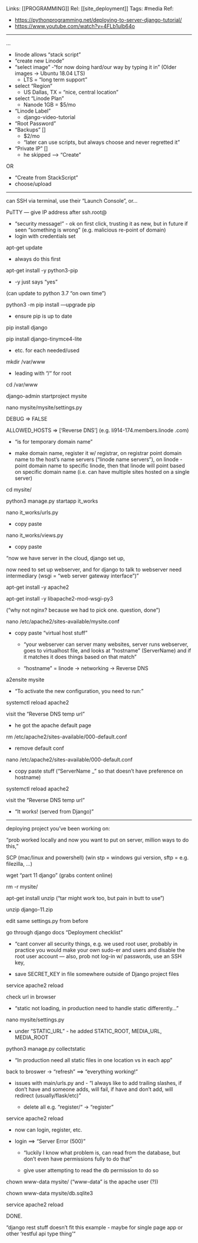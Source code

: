 Links: [[PROGRAMMING]]
Rel: [[site_deployment]]
Tags: #media 
Ref: 
- https://pythonprogramming.net/deploying-to-server-django-tutorial/
- https://www.youtube.com/watch?v=4FLb1ulb64o

--- 

... 
- linode allows “stack script”
- “create new Linode”
- “select image”
  -“for now doing hard/our way by typing it in” (Older images -> Ubuntu 18.04 LTS)
  - LTS = “long term support”
- select “Region”
  - US Dallas, TX = “nice, central location”
- select “Linode Plan”
  - Nanode 1GB = $5/mo
- “Linode Label”
  - django-video-tutorial
- “Root Password”
- “Backups” []
  - $2/mo
  - “later can use scripts, but always choose and never regretted it”
- “Private IP” []
  - he skipped
—> “Create”

OR

- “Create from StackScript”
- choose/upload

--- 

can SSH via terminal, use their “Launch Console”, or…

PuTTY — give IP address after ssh.root@

- “security message!” - ok on first click, trusting it as new, but in future if seen “something is wrong” (e.g. malicious re-point of domain)
- login with credentials set


apt-get update
- always do this first

apt-get install -y python3-pip
- -y just says “yes”

(can update to python 3.7 “on own time”)

python3 -m pip install —upgrade pip

- ensure pip is up to date

pip install django

pip install django-tinymce4-lite

- etc. for each needed/used

mkdir /var/www

- leading with “/“ for root

cd /var/www

django-admin startproject mysite



nano mysite/mysite/settings.py

DEBUG => FALSE

ALLOWED_HOSTS => [‘Reverse DNS’] (e.g. li914-174.members.linode .com)

- “is for temporary domain name”

- make domain name, register it w/ registrar, on registrar point domain name to the host’s name servers (“linode name servers”), on linode - point domain name to specific linode, then that linode will point based on specific domain name (i.e. can have multiple sites hosted on a single server)



cd mysite/

python3 manage.py startapp it_works

nano it_works/urls.py

- copy paste

nano it_works/views.py

- copy paste



“now we have server in the cloud, django set up,

now need to set up webserver, and for django to talk to webserver need intermediary (wsgi = “web server gateway interface”)”



apt-get install -y apache2

apt-get install -y libapache2-mod-wsgi-py3



(“why not nginx? because we had to pick one. question, done”)

nano /etc/apache2/sites-available/mysite.conf

- copy paste “virtual host stuff”

  - “your webserver can server many websites, server runs webserver, goes to virtualhost file, and looks at “hostname” (ServerName) and if it matches it does things based on that match”

  - “hostname” = linode -> networking -> Reverse DNS



a2ensite mysite

- “To activate the new configuration, you need to run:”

systemctl reload apache2



visit the “Reverse DNS temp url”

- he got the apache default page



rm /etc/apache2/sites-available/000-default.conf

- remove default conf

nano /etc/apache2/sites-available/000-default.conf

- copy paste stuff (“ServerName _” so that doesn’t have preference on hostname)

systemctl reload apache2

visit the “Reverse DNS temp url”

- “It works! (served from Django)”



_______

deploying project you’ve been working on:



“prob worked locally and now you want to put on server, million ways to do this,”

SCP (mac/linux and powershell) (win stp = windows gui version, sftp = e.g. filezilla, …)



wget “part 11 django” (grabs content online)

rm -r mysite/

apt-get install unzip (“tar might work too, but pain in butt to use”)

unzip django-11.zip 



edit same settings.py from before



go through django docs “Deployment checklist”

- “cant conver all security things, e.g. we used root user, probably in practice you would make your own sudo-er and users and disable the root user account — also, prob not log-in w/ passwords, use an SSH key, 

- save SECRET_KEY in file somewhere outside of Django project files



service apache2 reload

check url in browser

- “static not loading, in production need to handle static differently…”

nano mysite/settings.py

- under “STATIC_URL” - he added STATIC_ROOT, MEDIA_URL, MEDIA_ROOT



python3 manage.py collectstatic

- “In production need all static files in one location vs in each app”



back to broswer -> “refresh” ==> “everything working!”



- issues with main/urls.py and - “I always like to add trailing slashes, if don’t have and someone adds, will fail, if have and don’t add, will redirect (usually/flask/etc)”

  - delete all e.g. “register/“ -> “register”



service apache2 reload

- now can login, register, etc.

- login ==> “Server Error (500)”

  - “luckily I know what problem is, can read from the database, but don’t even have permissions fully to do that”

  - give user attempting to read the db permission to do so

chown www-data mysite/ (“www-data” is the apache user (?))

chown www-data mysite/db.sqlite3

service apache2 reload



DONE.

“django rest stuff doesn’t fit this example - maybe for single page app or other ‘restful api type thing’“

















